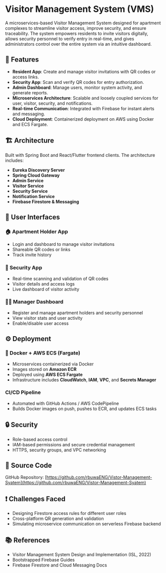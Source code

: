 # Visitor Management System (VMS)

A microservices-based Visitor Management System designed for apartment complexes to streamline visitor access, improve security, and ensure traceability. The system empowers residents to invite visitors digitally, allows security personnel to verify entry in real-time, and gives administrators control over the entire system via an intuitive dashboard.

## 🚀 Features

- **Resident App**: Create and manage visitor invitations with QR codes or access links.
- **Security App**: Scan and verify QR codes for entry authorization.
- **Admin Dashboard**: Manage users, monitor system activity, and generate reports.
- **Microservices Architecture**: Scalable and loosely coupled services for user, visitor, security, and notifications.
- **Real-time Communication**: Integrated with Firebase for instant alerts and messaging.
- **Cloud Deployment**: Containerized deployment on AWS using Docker and ECS Fargate.

## 🏗 Architecture

Built with Spring Boot and React/Flutter frontend clients. The architecture includes:

- **Eureka Discovery Server**
- **Spring Cloud Gateway**
- **Admin Service**
- **Visitor Service**
- **Security Service**
- **Notification Service**
- **Firebase Firestore & Messaging**

## 📱 User Interfaces

### 🏠 Apartment Holder App

- Login and dashboard to manage visitor invitations
- Shareable QR codes or links
- Track invite history

### 🚧 Security App

- Real-time scanning and validation of QR codes
- Visitor details and access logs
- Live dashboard of visitor activity

### 🧑‍💼 Manager Dashboard

- Register and manage apartment holders and security personnel
- View visitor stats and user activity
- Enable/disable user access

## ⚙ Deployment

### 🐳 Docker + AWS ECS (Fargate)

- Microservices containerized via Docker
- Images stored on **Amazon ECR**
- Deployed using **AWS ECS Fargate**
- Infrastructure includes **CloudWatch**, **IAM**, **VPC**, and **Secrets Manager**

### CI/CD Pipeline

- Automated with GitHub Actions / AWS CodePipeline
- Builds Docker images on push, pushes to ECR, and updates ECS tasks

## 🔒 Security

- Role-based access control
- IAM-based permissions and secure credential management
- HTTPS, security groups, and VPC networking

## 📂 Source Code

GitHub Repository: [https://github.com/rbuwaENG/Vistor-Management-Syatem](https://github.com/rbuwaENG/Vistor-Management-Syatem)

## ❗ Challenges Faced

- Designing Firestore access rules for different user roles
- Cross-platform QR generation and validation
- Simulating microservice communication on serverless Firebase backend

## 📚 References

- Visitor Management System Design and Implementation (ISL, 2022)
- Bootstrapped Firebase Guides
- Firebase Firestore and Cloud Messaging Docs
